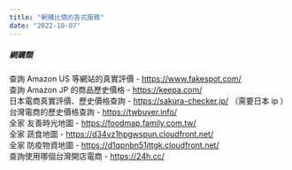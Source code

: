 ```yaml
---
title: "網購比價的各式服務"
date: "2022-10-07"
---
```


##### 網購類

查詢 Amazon US 等網站的真實評價 - https://www.fakespot.com/    
查詢 Amazon JP 的商品歷史價格 - https://keepa.com/  
日本電商真實評價、歷史價格查詢 - https://sakura-checker.jp/ （需要日本 ip ）   
台灣電商的歷史價格查詢 - https://twbuyer.info/  
全家 友善時光地圖 - https://foodmap.family.com.tw/  
全家 蔬食地圖 - https://d34vz1hpgwspun.cloudfront.net/  
全家 防疫物資地圖 - https://d1qpnbn51jttgk.cloudfront.net/  
查詢使用哪個台灣開店電商 - https://24h.cc/  
